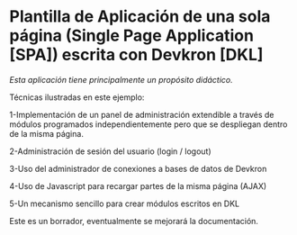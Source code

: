 # Plantilla de Aplicación de una sola página (Single Page Application [SPA]) escrita con Devkron [DKL]

*Esta aplicación tiene principalmente un propósito didáctico.*

Técnicas ilustradas en este ejemplo:

1-Implementación de un panel de administración extendible a través de módulos programados independientemente pero que se despliegan dentro de la misma página.

2-Administración de sesión del usuario (login / logout)

3-Uso del administrador de conexiones a bases de datos de Devkron

4-Uso de Javascript para recargar partes de la misma página (AJAX)

5-Un mecanismo sencillo para crear módulos escritos en DKL

Este es un borrador, eventualmente se mejorará la documentación.
